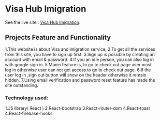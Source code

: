 # Visa Hub Imigration

See the live site : [Visa Hub Imigration](https://visa-hub-imigrition.web.app/).

## Projects Feature and Functionality
1.This website is about Visa and imigration service;
2.To get all the  services from this site, you have to sign up first.
3.Sign up is possible by creating an account with email & password.
4.If you an idle person, you can also log in with google sign in.
5.Manin feature is, to go to check out page user must log in otherwise user can not get access to go to check out page.
6.If the user log in ,sign out button will show on the header otherwise it remain hidden.
7.Using email verification and password reset feature has made the site outstanding.

### Technology used:

1.JS library( React )
2.React-bootstrap
3.React-router-dom
4.React-toast
4.React-firebase-hooks

